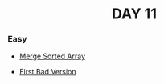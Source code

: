 <h1 align="center"> 
DAY 11
</h1>

### Easy

- [Merge Sorted Array](https://github.com/asthakri50/100_DAYS_OF_CODE/blob/main/Day011/1.java)

- [First Bad Version](https://github.com/asthakri50/100_DAYS_OF_CODE/blob/main/Day011/2.java)
